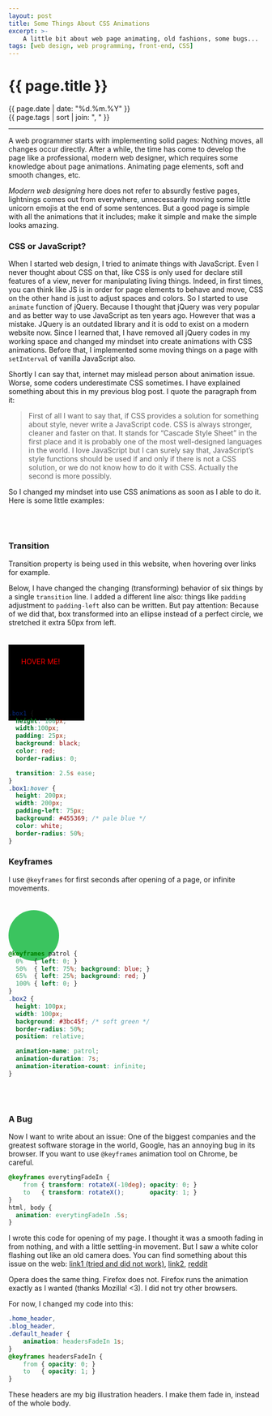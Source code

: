 ```yaml
---
layout: post
title: Some Things About CSS Animations
excerpt: >-
    A little bit about web page animating, old fashions, some bugs...
tags: [web design, web programming, front-end, CSS]
---
```


# {{ page.title }}

<div class="post_date">{{ page.date | date: "%d.%m.%Y" }}</div>
<div class="post_tags">{{ page.tags | sort | join: ", " }}</div>

***

A web programmer starts with implementing solid pages: Nothing moves, all changes occur directly. After a while, the time has come to develop the page like a professional, modern web designer, which requires some knowledge about page animations. Animating page elements, soft and smooth changes, etc.

*Modern web designing* here does not refer to absurdly festive pages, lightnings comes out from everywhere, unnecessarily moving some little unicorn emojis at the end of some sentences. But a good page is simple with all the animations that it includes; make it simple and make the simple looks amazing.

### CSS or JavaScript?

When I started web design, I tried to animate things with JavaScript. Even I never thought about CSS on that, like CSS is only used for declare still features of a view, never for manipulating living things. Indeed, in first times, you can think like JS is in order for page elements to behave and move, CSS on the other hand is just to adjust spaces and colors. So I started to use `animate` function of jQuery. Because I thought that jQuery was very popular and as better way to use JavaScript as ten years ago. However that was a mistake. JQuery is an outdated library and it is odd to exist on a modern website now. Since I learned that, I have removed all jQuery codes in my working space and changed my mindset into create animations with CSS animations. Before that, I implemented some moving things on a page with `setInterval` of vanilla JavaScript also.

Shortly I can say that, internet may mislead person about animation issue. Worse, some coders underestimate CSS sometimes. I have explained something about this in my previous blog post. I quote the paragraph from it:

> First of all I want to say that, if CSS provides a solution for something about style, never write a JavaScript code. CSS is always stronger, cleaner and faster on that. It stands for “Cascade Style Sheet” in the first place and it is probably one of the most well-designed languages in the world. I love JavaScript but I can surely say that, JavaScript’s style functions should be used if and only if there is not a CSS solution, or we do not know how to do it with CSS. Actually the second is more possibly.

So I changed my mindset into use CSS animations as soon as I able to do it. Here is some little examples:

<br><br>

### Transition

Transition property is being used in this website, when hovering over links for example.

Below, I have changed the changing (transforming) behavior of six things by a single `transition` line. I added a different line also: things like `padding` adjustment to `padding-left` also can be written. But pay attention: Because of we did that, box transformed into an ellipse instead of a perfect circle, we stretched it extra 50px from left.

<div class="box1">HOVER ME!</div>
<style>
.box1 {
  height: 100px;
  width:100px;
  padding: 25px;
  background: black;
  color: red;
  border-radius: 0;
  transition: 2.5s ease;
  margin-top: 35px;
  margin-bottom: -35px;
}
.box1:hover {
  height: 200px;
  width: 200px;
  padding-left: 75px;
  background: #455369;
  color: white;
  border-radius: 50%;
}
</style>

```css
.box1 {
  height: 100px;
  width:100px;
  padding: 25px;
  background: black;
  color: red;
  border-radius: 0;

  transition: 2.5s ease;
}
.box1:hover {
  height: 200px;
  width: 200px;
  padding-left: 75px;
  background: #455369; /* pale blue */
  color: white;
  border-radius: 50%;
}
```

### Keyframes

I use `@keyframes` for first seconds after opening of a page, or infinite movements.

<div class="box2"></div>
<style>
@keyframes patrol {
  0%   { left: 0; }
  50%  { left: 75%; background: blue; }
  65%  { left: 25%; background: red; }
  100% { left: 0; }
}
.box2 {
  height: 100px;
  width: 100px;
  background: #3bc45f;
  border-radius: 50%;
  position: relative;
  margin-top: 35px;
  margin-bottom: -35px;

  animation-name: patrol;
  animation-duration: 7s;
  animation-iteration-count: infinite;
}
</style>
```css
@keyframes patrol {
  0%   { left: 0; }
  50%  { left: 75%; background: blue; }
  65%  { left: 25%; background: red; }
  100% { left: 0; }
}
.box2 {
  height: 100px;
  width: 100px;
  background: #3bc45f; /* soft green */
  border-radius: 50%;
  position: relative;

  animation-name: patrol;
  animation-duration: 7s;
  animation-iteration-count: infinite;
}
```
<br><br>

### A Bug

Now I want to write about an issue: One of the biggest companies and the greatest software storage in the world, Google, has an annoying bug in its browser. If you want to use `@keyframes` animation tool on Chrome, be careful.

```css
@keyframes everytingFadeIn {
    from { transform: rotateX(-10deg); opacity: 0; }
    to   { transform: rotateX();       opacity: 1; }
}
html, body {
  animation: everytingFadeIn .5s;
}
```

I wrote this code for opening of my page. I thought it was a smooth fading in from nothing, and with a little settling-in movement. But I saw a white color flashing out like an old camera does. You can find something about this issue on the web: [link1 (tried and did not work)](https://www.sitepoint.com/fix-chrome-animation-flash-bug/), [link2](https://9to5google.com/2019/01/18/google-chrome-fix-white-flash/), [reddit](https://www.reddit.com/r/chrome/comments/b1tkxv/weird_white_flashes/)

Opera does the same thing. Firefox does not. Firefox runs the animation exactly as I wanted (thanks Mozilla! <3). I did not try other browsers.

For now, I changed my code into this:

```css
.home_header,
.blog_header,
.default_header {
    animation: headersFadeIn 1s;
}
@keyframes headersFadeIn {
    from { opacity: 0; }
    to   { opacity: 1; }
}
```

These headers are my big illustration headers. I make them fade in, instead of the whole body.

